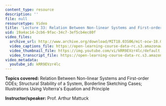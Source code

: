 ```yaml
---
content_type: resource
description: ''
file: null
resourcetype: Video
title: 'Lecture 33: Relation Between Non-linear Systems and First-order ODEs'
uid: 19a4ac14-2cb6-9fac-34c7-3ef5cb4ec80f
video_files:
  archive_url: http://www.archive.org/download/MIT18.03S06/mit-ocw-18.03-lec33-09may2003-220k.mp4
  video_captions_file: https://open-learning-course-data-rc.s3.amazonaws.com/18-03-differential-equations-spring-2010/f4ba8678d24f505e9c1dacb8c3a15ec5_kRR9EVzr4lc.vtt
  video_thumbnail_file: https://img.youtube.com/vi/kRR9EVzr4lc/default.jpg
  video_transcript_file: https://open-learning-course-data-rc.s3.amazonaws.com/18-03-differential-equations-spring-2010/9dab4a7709efd106856ea8a6c49970f5_kRR9EVzr4lc.pdf
video_metadata:
  youtube_id: kRR9EVzr4lc
---
```


**Topics covered:** Relation Between Non-linear Systems and First-order ODEs; Structural Stability of a System, Borderline Sketching Cases; Illustrations Using Volterra's Equation and Principle

**Instructor/speaker:** Prof. Arthur Mattuck